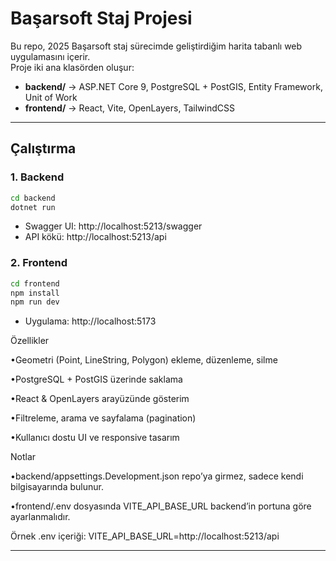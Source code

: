 # Başarsoft Staj Projesi

Bu repo, 2025 Başarsoft staj sürecimde geliştirdiğim harita tabanlı web uygulamasını içerir.  
Proje iki ana klasörden oluşur:

- **backend/** → ASP.NET Core 9, PostgreSQL + PostGIS, Entity Framework, Unit of Work
- **frontend/** → React, Vite, OpenLayers, TailwindCSS

---

## Çalıştırma

### 1. Backend
```bash
cd backend
dotnet run
```

- Swagger UI: http://localhost:5213/swagger
- API kökü: http://localhost:5213/api

### 2. Frontend
```bash
cd frontend
npm install
npm run dev
```

- Uygulama: http://localhost:5173

Özellikler

•Geometri (Point, LineString, Polygon) ekleme, düzenleme, silme

•PostgreSQL + PostGIS üzerinde saklama

•React & OpenLayers arayüzünde gösterim

•Filtreleme, arama ve sayfalama (pagination)

•Kullanıcı dostu UI ve responsive tasarım

Notlar

•backend/appsettings.Development.json repo’ya girmez, sadece kendi bilgisayarında bulunur.

•frontend/.env dosyasında VITE_API_BASE_URL backend’in portuna göre ayarlanmalıdır.

Örnek .env içeriği: VITE_API_BASE_URL=http://localhost:5213/api

---
